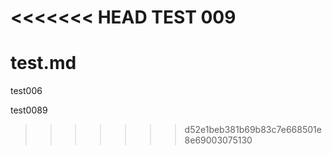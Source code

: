 <<<<<<< HEAD
TEST 009
=======
# test.md

test006

test0089
>>>>>>> d52e1beb381b69b83c7e668501e8e69003075130
